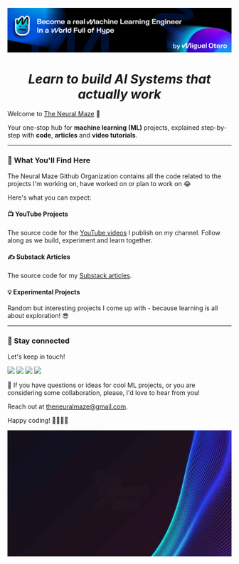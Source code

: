 ![alt text](./banner.jpg)

<h1 align="center">
  <em>Learn to build AI Systems that actually work</em>
</h1>

Welcome to [The Neural Maze](https://theneuralmaze.substack.com/) 👋

Your one-stop hub for **machine learning (ML)** projects, explained step-by-step with **code**, **articles** and **video tutorials**.

---

### 🎯 What You'll Find Here

The Neural Maze Github Organization contains all the code related to the projects I'm working on, have worked on or plan to work on 😂 

Here's what you can expect:

#### 📺 YouTube Projects

The source code for the [YouTube videos](https://www.youtube.com/@TheNeuralMaze) I publish on my channel. Follow along as we build, experiment and learn together.

#### ✍️ Substack Articles

The source code for my [Substack articles](https://theneuralmaze.substack.com/).

#### 💡 Experimental Projects

Random but interesting projects I come up with - because learning is all about exploration! 😎

---

### 🚀 Stay connected

Let's keep in touch!

[![](https://img.shields.io/static/v1?label&logo=substack&message=Newsletter&style=for-the-badge&color=black)](https://theneuralmaze.substack.com/)
[![](https://img.shields.io/static/v1?label&logo=linkedin&message=linkedin&style=for-the-badge&color=black)](https://www.linkedin.com/in/migueloteropedrido/)
[![](https://img.shields.io/static/v1?label&logo=x&message=Twitter&style=for-the-badge&color=black)](https://x.com/migueloteropedrido)
[![](https://img.shields.io/static/v1?label&logo=youtube&message=YouTube&style=for-the-badge&color=black)](https://www.youtube.com/@TheNeuralMaze)

💌 If you have questions or ideas for cool ML projects, or you are considering some collaboration, please, I'd love to hear from you! 

Reach out at theneuralmaze@gmail.com.

Happy coding! 👨‍💻👩‍💻

![intro video](./intro_video.gif)
